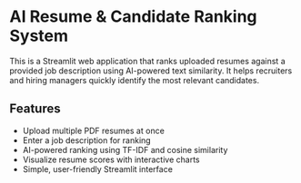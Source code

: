 # AI Resume & Candidate Ranking System

This is a Streamlit web application that ranks uploaded resumes against a provided job description using AI-powered text similarity. It helps recruiters and hiring managers quickly identify the most relevant candidates.

## Features
- Upload multiple PDF resumes at once
- Enter a job description for ranking
- AI-powered ranking using TF-IDF and cosine similarity
- Visualize resume scores with interactive charts
- Simple, user-friendly Streamlit interface